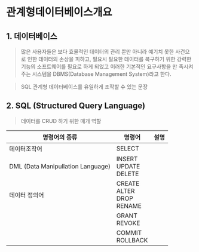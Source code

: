 # 관계형데이터베이스개요

## 1. 데이터베이스

> 많은 사용자들은 보다 효율적인 데이터의 관리 뿐만 아니라 예기치 못한 사건으로 인한 데이터의 손상을 피하고, 필요시 필요한 데이터를 복구하기 위한 강력한 기능의 소프트웨어를 필요로 하게 되었고 이러한 기본적인 요구사항을 만 족시켜주는 시스템을 DBMS(Database Management System)라고 한다.

> SQL 관계형 데이터베이스를 유일하게 조작할 수 있는 문장

## 2. SQL (Structured Query Language)

> 데이터를 CRUD 하기 위한 매개 역할

| 명령어의 종류                     | 명령어                                  | 설명 |
| --------------------------------- | --------------------------------------- | ---- |
| 데이터조작어                      | SELECT                                  |      |
| DML (Data Manipullation Language) | INSERT<br />UPDATE<br />DELETE          |      |
| 데이터 정의어                     | CREATE<br />ALTER<br />DROP<br />RENAME |      |
|                                   | GRANT<br />REVOKE                       |      |
|                                   | COMMIT<br />ROLLBACK                    |      |

